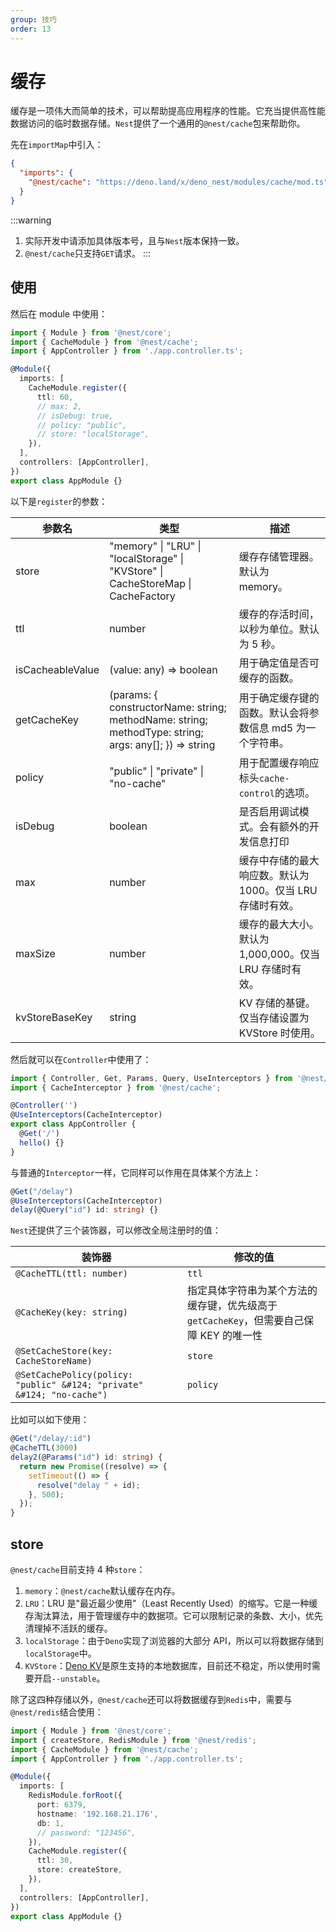 ```yaml
---
group: 技巧
order: 13
---
```


# 缓存

缓存是一项伟大而简单的技术，可以帮助提高应用程序的性能。它充当提供高性能数据访问的临时数据存储。`Nest`提供了一个通用的`@nest/cache`包来帮助你。

先在`importMap`中引入：

```json
{
  "imports": {
    "@nest/cache": "https://deno.land/x/deno_nest/modules/cache/mod.ts"
  }
}
```

:::warning

1. 实际开发中请添加具体版本号，且与`Nest`版本保持一致。
2. `@nest/cache`只支持`GET`请求。
   :::

## 使用

然后在 module 中使用：

```typescript
import { Module } from '@nest/core';
import { CacheModule } from '@nest/cache';
import { AppController } from './app.controller.ts';

@Module({
  imports: [
    CacheModule.register({
      ttl: 60,
      // max: 2,
      // isDebug: true,
      // policy: "public",
      // store: "localStorage",
    }),
  ],
  controllers: [AppController],
})
export class AppModule {}
```

以下是`register`的参数：

| 参数名           | 类型                                                                                                  | 描述                                                       |
| ---------------- | ----------------------------------------------------------------------------------------------------- | ---------------------------------------------------------- |
| store            | "memory" &#124; "LRU" &#124; "localStorage" &#124; "KVStore" &#124; CacheStoreMap &#124; CacheFactory | 缓存存储管理器。默认为 memory。                            |
| ttl              | number                                                                                                | 缓存的存活时间，以秒为单位。默认为 5 秒。                  |
| isCacheableValue | (value: any) => boolean                                                                               | 用于确定值是否可缓存的函数。                               |
| getCacheKey      | (params: { constructorName: string; methodName: string; methodType: string; args: any[]; }) => string | 用于确定缓存键的函数。默认会将参数信息 md5 为一个字符串。  |
| policy           | "public" &#124; "private" &#124; "no-cache"                                                           | 用于配置缓存响应标头`cache-control`的选项。                |
| isDebug          | boolean                                                                                               | 是否启用调试模式。会有额外的开发信息打印                   |
| max              | number                                                                                                | 缓存中存储的最大响应数。默认为 1000。仅当 LRU 存储时有效。 |
| maxSize          | number                                                                                                | 缓存的最大大小。默认为 1,000,000。仅当 LRU 存储时有效。    |
| kvStoreBaseKey   | string                                                                                                | KV 存储的基键。仅当存储设置为 KVStore 时使用。             |

然后就可以在`Controller`中使用了：

```typescript
import { Controller, Get, Params, Query, UseInterceptors } from '@nest/core';
import { CacheInterceptor } from '@nest/cache';

@Controller('')
@UseInterceptors(CacheInterceptor)
export class AppController {
  @Get('/')
  hello() {}
}
```

与普通的`Interceptor`一样，它同样可以作用在具体某个方法上：

```typescript
@Get("/delay")
@UseInterceptors(CacheInterceptor)
delay(@Query("id") id: string) {}
```

`Nest`还提供了三个装饰器，可以修改全局注册时的值：

| 装饰器                                                                  | 修改的值                                                                               |
| ----------------------------------------------------------------------- | -------------------------------------------------------------------------------------- |
| `@CacheTTL(ttl: number)`                                                | `ttl`                                                                                  |
| `@CacheKey(key: string)`                                                | 指定具体字符串为某个方法的缓存键，优先级高于`getCacheKey`，但需要自己保障 KEY 的唯一性 |
| `@SetCacheStore(key: CacheStoreName)`                                   | `store`                                                                                |
| `@SetCachePolicy(policy: "public" &#124; "private" &#124; "no-cache") ` | `policy`                                                                               |

比如可以如下使用：

```typescript
@Get("/delay/:id")
@CacheTTL(3000)
delay2(@Params("id") id: string) {
  return new Promise((resolve) => {
    setTimeout(() => {
      resolve("delay " + id);
    }, 500);
  });
}
```

## store

`@nest/cache`目前支持 4 种`store`：

1. `memory`：`@nest/cache`默认缓存在内存。
2. `LRU`：LRU 是"最近最少使用"（Least Recently Used）的缩写。它是一种缓存淘汰算法，用于管理缓存中的数据项。它可以限制记录的条数、大小，优先清理掉不活跃的缓存。
3. `localStorage`：由于`Deno`实现了浏览器的大部分 API，所以可以将数据存储到`localStorage`中。
4. `KVStore`：[Deno KV](https://docs.deno.com/kv/manual)是原生支持的本地数据库，目前还不稳定，所以使用时需要开启`--unstable`。

除了这四种存储以外，`@nest/cache`还可以将数据缓存到`Redis`中，需要与`@nest/redis`结合使用：

```typescript
import { Module } from '@nest/core';
import { createStore, RedisModule } from '@nest/redis';
import { CacheModule } from '@nest/cache';
import { AppController } from './app.controller.ts';

@Module({
  imports: [
    RedisModule.forRoot({
      port: 6379,
      hostname: '192.168.21.176',
      db: 1,
      // password: "123456",
    }),
    CacheModule.register({
      ttl: 30,
      store: createStore,
    }),
  ],
  controllers: [AppController],
})
export class AppModule {}
```
